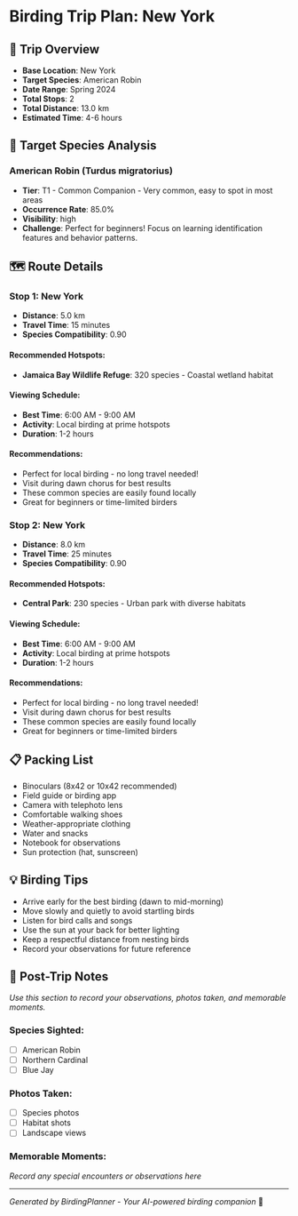 # Birding Trip Plan: New York

## 🦅 Trip Overview
- **Base Location**: New York
- **Target Species**: American Robin
- **Date Range**: Spring 2024
- **Total Stops**: 2
- **Total Distance**: 13.0 km
- **Estimated Time**: 4-6 hours

## 🎯 Target Species Analysis

### American Robin (Turdus migratorius)
- **Tier**: T1 - Common Companion - Very common, easy to spot in most areas
- **Occurrence Rate**: 85.0%
- **Visibility**: high
- **Challenge**: Perfect for beginners! Focus on learning identification features and behavior patterns.

## 🗺️ Route Details

### Stop 1: New York
- **Distance**: 5.0 km
- **Travel Time**: 15 minutes
- **Species Compatibility**: 0.90

#### Recommended Hotspots:
- **Jamaica Bay Wildlife Refuge**: 320 species - Coastal wetland habitat

#### Viewing Schedule:
- **Best Time**: 6:00 AM - 9:00 AM
- **Activity**: Local birding at prime hotspots
- **Duration**: 1-2 hours

#### Recommendations:
- Perfect for local birding - no long travel needed!
- Visit during dawn chorus for best results
- These common species are easily found locally
- Great for beginners or time-limited birders

### Stop 2: New York
- **Distance**: 8.0 km
- **Travel Time**: 25 minutes
- **Species Compatibility**: 0.90

#### Recommended Hotspots:
- **Central Park**: 230 species - Urban park with diverse habitats

#### Viewing Schedule:
- **Best Time**: 6:00 AM - 9:00 AM
- **Activity**: Local birding at prime hotspots
- **Duration**: 1-2 hours

#### Recommendations:
- Perfect for local birding - no long travel needed!
- Visit during dawn chorus for best results
- These common species are easily found locally
- Great for beginners or time-limited birders

## 📋 Packing List
- Binoculars (8x42 or 10x42 recommended)
- Field guide or birding app
- Camera with telephoto lens
- Comfortable walking shoes
- Weather-appropriate clothing
- Water and snacks
- Notebook for observations
- Sun protection (hat, sunscreen)

## 💡 Birding Tips
- Arrive early for the best birding (dawn to mid-morning)
- Move slowly and quietly to avoid startling birds
- Listen for bird calls and songs
- Use the sun at your back for better lighting
- Keep a respectful distance from nesting birds
- Record your observations for future reference

## 📝 Post-Trip Notes
*Use this section to record your observations, photos taken, and memorable moments.*

### Species Sighted:
- [ ] American Robin
- [ ] Northern Cardinal
- [ ] Blue Jay

### Photos Taken:
- [ ] Species photos
- [ ] Habitat shots
- [ ] Landscape views

### Memorable Moments:
*Record any special encounters or observations here*

---
*Generated by BirdingPlanner - Your AI-powered birding companion* 🦅
